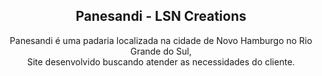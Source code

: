 <div align="center">

  <h2 align="center">Panesandi - LSN Creations</h2>

  Panesandi é uma padaria localizada na cidade de Novo Hamburgo no Rio Grande do Sul, <br />Site desenvolvido buscando atender as necessidades do cliente.

</div>

<br />
